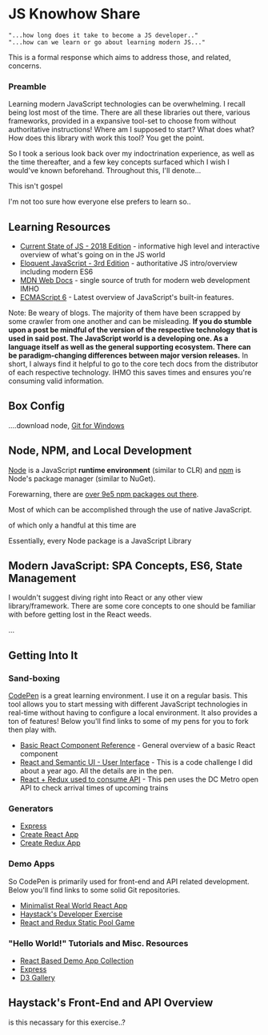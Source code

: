# JS Knowhow Share

```
"...how long does it take to become a JS developer.."
"...how can we learn or go about learning modern JS..."
```
This is a formal response which aims to address those, and related, concerns.

### Preamble
Learning modern JavaScript technologies can be overwhelming. I recall being lost most of the time. There are all these libraries out there, various frameworks, provided in a expansive tool-set to choose from without authoritative instructions! Where am I supposed to start? What does what? How does this library with work this tool? You get the point. 

So I took a serious look back over my indoctrination experience, as well as the time thereafter, and a few key concepts surfaced which I wish I would've known beforehand. Throughout this, I'll denote...

This isn't gospel

I'm not too sure how everyone else prefers to learn so..

## Learning Resources

*  [Current State of JS - 2018 Edition](https://2018.stateofjs.com/introduction/) - informative high level and interactive overview of what's going on in the JS world
*  [Eloquent JavaScript - 3rd Edition](https://eloquentjavascript.net/) - authoritative JS intro/overview including modern ES6
*  [MDN Web Docs](https://developer.mozilla.org/en-US/) - single source of truth for modern web development IMHO
* [ECMAScript 6](http://es6-features.org/#Constants) - Latest overview of JavaScript's built-in features.

Note: Be weary of blogs. The majority of them have been scrapped by some crawler from one another and can be misleading. **If you do stumble upon a post be mindful of the version of the respective technology that is used in said post. The JavaScript world is a developing one. As a language itself as well as the general supporting ecosystem. There can be paradigm-changing differences between major version releases.** In short, I always find it helpful to go to the core tech docs from the distributor of each respective technology. IHMO this saves times and ensures you're consuming valid information.

## Box Config
....download node, [Git for Windows](https://git-scm.com/download)

## Node, NPM, and Local Development

[Node](https://nodejs.org/en/) is a JavaScript **runtime environment** (similar to CLR) and [npm](https://www.npmjs.com/) is Node's package manager (similar to NuGet). 

Forewarning, there are [over 9e5 npm packages out there](https://www.npmjs.com/).

Most of which can be accomplished through the use of native JavaScript.

of which only a handful at this time are 

Essentially, every Node package is a JavaScript Library

## Modern JavaScript: SPA Concepts, ES6, State Management

I wouldn't suggest diving right into React or any other view library/framework. There are some core concepts to one should be familiar with before getting lost in the React weeds.

...
## Getting Into It

### Sand-boxing

[CodePen](https://codepen.io/#) is a great learning environment. I use it on a regular basis. This tool allows you to start messing with different JavaScript technologies in real-time without having to configure a local environment. It also provides a ton of features! Below you'll find links to some of my pens for you to fork then play with.

* [Basic React Component Reference](https://codepen.io/SpeauDetcR/full/VdwEJP) - General overview of a basic React component
* [React and Semantic UI - User Interface](https://codepen.io/SpeauDetcR/full/qYvERm) - This is a code challenge I did about a year ago. All the details are in the pen.
* [React + Redux used to consume API](https://codepen.io/SpeauDetcR/full/ELEozX) - This pen uses the DC Metro open API to check arrival times of upcoming trains

### Generators

* [Express](https://expressjs.com/en/starter/generator.html)
* [Create React App](https://github.com/facebook/create-react-app)
* [Create Redux App](https://github.com/jonidelv/generator-create-redux-app)

### Demo Apps

So CodePen is primarily used for front-end and API related development. Below you'll find links to some solid Git repositories.

* [Minimalist Real World React App](https://github.com/speaud/SMART-on-FHIR-exercise)
* [Haystack's Developer Exercise](https://github.com/speaud/takehome-exercise)
* [React and Redux Static Pool Game](https://github.com/speaud/o3_pool_app_exercise)

### "Hello World!" Tutorials and Misc. Resources

* [React Based Demo App Collection](https://reactjs.org/community/examples.html)
* [Express](https://expressjs.com/en/starter/hello-world.html)
* [D3 Gallery](https://github.com/d3/d3/wiki/Gallery)

## Haystack's Front-End and API Overview

is this necassary for this exercise..?
